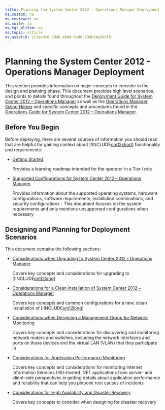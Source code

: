 ```yaml
---
title: Planning the System Center 2012 - Operations Manager Deployment
ms.custom: na
ms.reviewer: na
ms.suite: na
ms.tgt_pltfrm: na
ms.topic: article
ms.assetid: 2c3ae9c6-2d4b-4b0d-9c88-23db34a2b5f8
---
```

# Planning the System Center 2012 - Operations Manager Deployment
This section provides information on major concepts to consider in the design and planning phase. This document provides high level scenarios, and points to details found throughout the [Deployment Guide for System Center 2012 – Operations Manager](http://go.microsoft.com/fwlink/p/?LinkID=213291) as well as the [Operations Manager Sizing Helper](http://go.microsoft.com/fwlink/?LinkId=231853) and specific concepts and procedures found in the [Operations Guide for System Center 2012 – Operations Manager](http://go.microsoft.com/fwlink/p/?LinkID=207751).

## Before You Begin
Before deploying, there are several sources of information you should read that are helpful for gaining context about [!INCLUDE[om12short](../Token/om12short_md.md)] functionality and requirements:

-   [Getting Started](assetId:///78fae5f9-1e9f-409a-9760-976aa419affc)

    Provides a learning roadmap intended for the operator in a Tier I role

-   [Supported Configurations for System Center 2012 – Operations Manager](assetId:///56d0b6b3-44ae-4663-bc43-29fcedb4058f)

    Provides information about the supported operating systems, hardware configurations, software requirements, installation combinations, and security configurations \- This document focuses on the system requirements and only mentions unsupported configurations when necessary

## Designing and Planning for Deployment Scenarios
This document contains the following sections:

-   [Considerations when Upgrading to System Center 2012 \- Operations Manager](assetId:///c8df800c-8197-41cd-9611-2943bc3a0508)

    Covers key concepts and considerations for upgrading to [!INCLUDE[om12long](../Token/om12long_md.md)]

-   [Considerations for a Clean Installation of System Center 2012 – Operations Manager](assetId:///8e6033b2-9f4e-4b2b-8deb-b303f83f935a)

    Covers key concepts and common configurations for a new, clean installation of [!INCLUDE[om12long](../Token/om12long_md.md)]

-   [Considerations when Designing a Management Group for Network Monitoring](assetId:///50d910ac-cb58-4798-9258-4359e44cbc7d)

    Covers key concepts and considerations for discovering and monitoring network routers and switches, including the network interfaces and ports on those devices and the virtual LAN \(VLAN\) that they participate in

-   [Considerations for Application Performance Monitoring](assetId:///e2d2a6b7-74b3-4d64-af23-3349c4195fb6)

    Covers key concepts and considerations for monitoring Internet Information Services \(IIS\)\-hosted .NET applications from server\- and client\-side perspectives in getting details about application performance and reliability that can help you pinpoint root causes of incidents

-   [Considerations for High Availability and Disaster Recovery](assetId:///864d988e-1d0b-459f-9d95-65b6bfe022e1)

    Covers key concepts to consider when designing for disaster recovery

